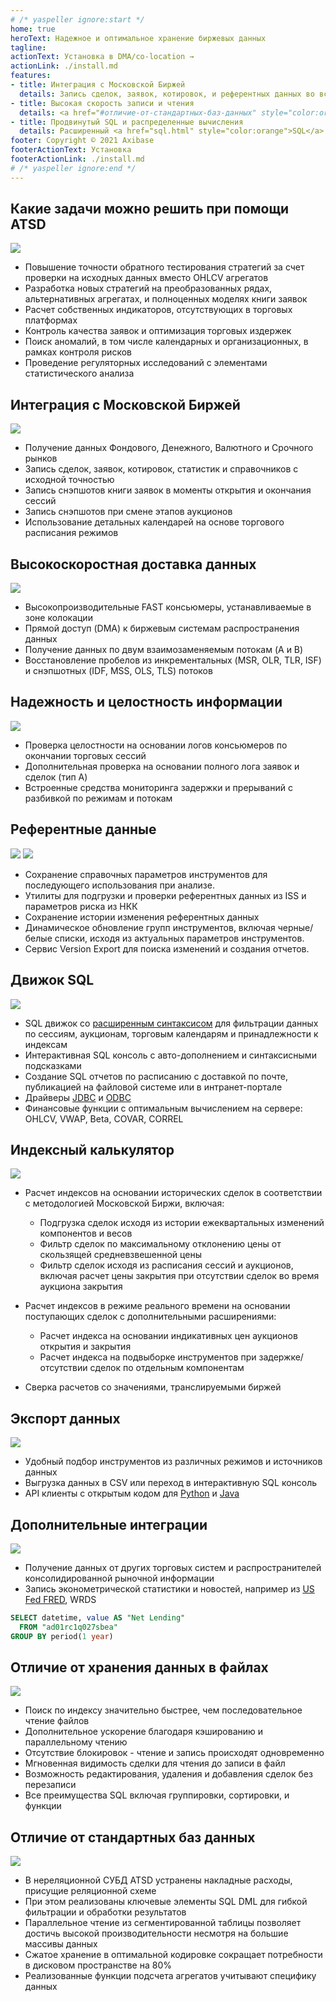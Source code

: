 ```yaml
---
# /* yaspeller ignore:start */
home: true
heroText: Надежное и оптимальное хранение биржевых данных
tagline:
actionText: Установка в DMA/co-location →
actionLink: ./install.md
features:
- title: Интеграция с Московской Биржей
  details: Запись сделок, заявок, котировок, и референтных данных во всех режимах
- title: Высокая скорость записи и чтения
  details: <a href="#отличие-от-стандартных-баз-данных" style="color:orange">Параллельная обработка</a> запросов с кэшированием и поиском по индексу.
- title: Продвинутый SQL и распределенные вычисления
  details: Расширенный <a href="sql.html" style="color:orange">SQL</a> синтаксис с оптимизированными вычислениями.
footer: Copyright © 2021 Axibase
footerActionText: Установка
footerActionLink: ./install.md
# /* yaspeller ignore:end */
---
```

<!-- markdownlint-disable MD002 MD041 MD012 -->
<article class="feature-highlight">

## Какие задачи можно решить при помощи ATSD

<div class="feature-images">

![](../images/trades_vs_bars.png) <!-- yaspeller ignore -->

</div>

- Повышение точности обратного тестирования стратегий за счет проверки на исходных данных вместо OHLCV агрегатов
- Разработка новых стратегий на преобразованных рядах, альтернативных агрегатах, и полноценных моделях книги заявок
- Расчет собственных индикаторов, отсутствующих в торговых платформах
- Контроль качества заявок и оптимизация торговых издержек
- Поиск аномалий, в том числе календарных и организационных, в рамках контроля рисков
- Проведение регуляторных исследований с элементами статистического анализа

</article>
<article class="feature-highlight">

## Интеграция с Московской Биржей

<div class="feature-images">

![](./images/message_flow.png) <!-- yaspeller ignore -->

</div>

- Получение данных Фондового, Денежного, Валютного и Срочного рынков
- Запись сделок, заявок, котировок, статистик и справочников с исходной точностью
- Запись снэпшотов книги заявок в моменты открытия и окончания сессий
- Запись снэпшотов при смене этапов аукционов
- Использование детальных календарей на основе торгового расписания режимов

</article>
<article class="feature-highlight">

## Высокоскоростная доставка данных

<div class="feature-images">

![](./images/consumer_latency_realtime.png) <!-- yaspeller ignore -->

</div>

- Высокопроизводительные FAST консьюмеры, устанавливаемые в зоне колокации
- Прямой доступ (DMA) к биржевым системам распространения данных
- Получение данных по двум взаимозаменяемым потокам (A и B)
- Восстановление пробелов из инкрементальных (MSR, OLR, TLR, ISF) и снэпшотных (IDF, MSS, OLS, TLS) потоков

</article>
<article class="feature-highlight">

## Надежность и целостность информации

<div class="feature-images">

![](./images/consumer_file_latency.png)

</div>

- Проверка целостности на основании логов консьюмеров по окончании торговых сессий
- Дополнительная проверка на основании полного лога заявок и сделок (тип А)
- Встроенные средства мониторинга задержки и прерываний с разбивкой по режимам и потокам

</article>
<article class="feature-highlight">

## Референтные данные

<div class="feature-images">

![](./images/trade_instrument_editor_sm.png) <!-- yaspeller ignore -->
![](./images/moex-version-bonds.png) <!-- yaspeller ignore -->

</div>

- Сохранение справочных параметров инструментов для последующего использования при анализе.
- Утилиты для подгрузки и проверки референтных данных из ISS и параметров риска из НКК
- Сохранение истории изменения референтных данных
- Динамическое обновление групп инструментов, включая черные/белые списки, исходя из актуальных параметров инструментов.
- Сервис Version Export для поиска изменений и создания отчетов.

</article>
<article class="feature-highlight">

## Движок SQL

<div class="feature-images">

![](./images/auto-complete-class.png)

</div>

- SQL движок со [расширенным синтаксисом](../sql.md) для фильтрации данных по сессиям, аукционам, торговым календарям и принадлежности к индексам <!-- yaspeller ignore -->
- Интерактивная SQL консоль с авто-дополнением и синтаксисными подсказками
- Создание SQL отчетов по расписанию с доставкой по почте, публикацией на файловой системе или в интранет-портале
- Драйверы [JDBC](https://github.com/axibase/atsd-jdbc) и [ODBC](https://github.com/axibase/atsd-odbc)
- Финансовые функции с оптимальным вычислением на сервере: OHLCV, VWAP, Beta, COVAR, CORREL

</article>
<article class="feature-highlight">

## Индексный калькулятор

<div class="feature-images">

![](./images/moex-index.png) <!-- yaspeller ignore -->

</div>

- Расчет индексов на основании исторических сделок в соответствии с методологией Московской Биржи, включая:

  - Подгрузка сделок исходя из истории ежеквартальных изменений компонентов и весов
  - Фильтр сделок по максимальному отклонению цены от скользящей средневзвешенной цены
  - Фильтр сделок исходя из расписания сессий и аукционов, включая расчет цены закрытия при отсутствии сделок во время аукциона закрытия

- Расчет индексов в режиме реального времени на основании поступающих сделок с дополнительными расширениями:

  - Расчет индекса на основании индикативных цен аукционов открытия и закрытия
  - Расчет индекса на подвыборке инструментов при задержке/отсутствии сделок по отдельным компонентам

- Сверка расчетов со значениями, транслируемыми биржей

</article>
<article class="feature-highlight">

## Экспорт данных

<div class="feature-images">

![](./images/moex-trade-viewer-small.png) <!-- yaspeller ignore -->

</div>

- Удобный подбор инструментов из различных режимов и источников данных
- Выгрузка данных в CSV или переход в интерактивную SQL консоль
- API клиенты с открытым кодом для [Python](https://github.com/axibase/atsd-api-python) и [Java](https://github.com/axibase/atsd-api-java)

</article>
<article class="feature-highlight">

## Дополнительные интеграции

<div class="feature-images">

![](./images/tsla_long.png) <!-- yaspeller ignore -->

</div>

- Получение данных от других торговых систем и распространителей консолидированной рыночной информации
- Запись эконометрической статистики и новостей, например из [US Fed FRED](https://fred.stlouisfed.org), WRDS

```sql
SELECT datetime, value AS "Net Lending"
  FROM "ad01rc1q027sbea"
GROUP BY period(1 year)
```

</article>
<article class="feature-highlight">

## Отличие от хранения данных в файлах

<div class="feature-images">

![](./images/seg_read.png) <!-- yaspeller ignore -->

</div>

- Поиск по индексу значительно быстрее, чем последовательное чтение файлов
- Дополнительное ускорение благодаря кэшированию и параллельному чтению
- Отсутствие блокировок - чтение и запись происходят одновременно
- Мгновенная видимость сделки для чтения до записи в файл
- Возможность редактирования, удаления и добавления сделок без перезаписи
- Все преимущества SQL включая группировки, сортировки, и функции

</article>
<article class="feature-highlight">

## Отличие от стандартных баз данных

<div class="feature-images">

![](../images/atsd_db.png) <!-- yaspeller ignore -->

</div>

- В нереляционной СУБД ATSD устранены накладные расходы, присущие реляционной схеме
- При этом реализованы ключевые элементы SQL DML для гибкой фильтрации и обработки результатов
- Параллельное чтение из сегментированной таблицы позволяет достичь высокой производительности несмотря на большие массивы данных
- Сжатое хранение в оптимальной кодировке сокращает потребности в дисковом пространстве на 80%
- Реализованные функции подсчета агрегатов учитывают специфику данных

</article>